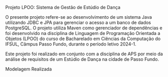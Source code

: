 Projeto LPOO: Sistema de Gestão de Estúdio de Dança

O presente projeto refere-se ao desenvolvimento de um sistema Java utilizando JDBC e JPA para gerenciar o acesso a um banco de dados PostgreSQL. O projeto utiliza Maven como gerenciador de dependências e foi desenvolvido na disciplina de Linguagem de Programação Orientada a Objetos (LPOO) do curso de Bacharelado em Ciências da Computação do IFSUL, Câmpus Passo Fundo, durante o período letivo 2024-1.

Este projeto foi realizado em conjunto com a disciplina de APS por meio da análise de requisitos de um Estúdio de Dança na cidade de Passo Fundo.

Modelagem Realizada
